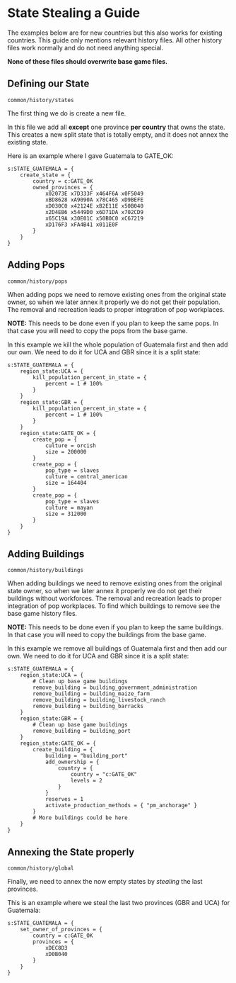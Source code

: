 # State Stealing a Guide

The examples below are for new countries but this also works for existing countries.
This guide only mentions relevant history files.
All other history files work normally and do not need anything special.

**None of these files should overwrite base game files.**

## Defining our State
`common/history/states`

The first thing we do is create a new file.

In this file we add all **except** one province **per country** that owns the state.
This creates a new split state that is totally empty, and it does not annex the existing state.

Here is an example where I gave Guatemala to GATE_OK:
```
s:STATE_GUATEMALA = {
    create_state = {
        country = c:GATE_OK
        owned_provinces = {
            x02073E x7D333F x464F6A x0F5049
            xBD8628 xA9090A x78C465 xD9BEFE
            xD030C0 x42124E xB2E11E x50B040
            x2D4EB6 x5449D0 x6D71DA x702CD9
            x65C19A x30E01C x50B0C0 xC67219
            xD176F3 xFA4B41 x011E0F
        }
    }
}
```

## Adding Pops
`common/history/pops`

When adding pops we need to remove existing ones from the original state owner,
so when we later annex it properly we do not get their population.
The removal and recreation leads to proper integration of pop workplaces.

**NOTE:** This needs to be done even if you plan to keep the same pops.
In that case you will need to copy the pops from the base game.

In this example we kill the whole population of Guatemala first and then add our own.
We need to do it for UCA and GBR since it is a split state:
```
s:STATE_GUATEMALA = {
    region_state:UCA = {
        kill_population_percent_in_state = {
            percent = 1 # 100%
        }
    }
    region_state:GBR = {
        kill_population_percent_in_state = {
            percent = 1 # 100%
        }
    }
    region_state:GATE_OK = {
        create_pop = {
            culture = orcish
            size = 200000
        }
        create_pop = {
            pop_type = slaves
            culture = central_american
            size = 164404
        }
        create_pop = {
            pop_type = slaves
            culture = mayan
            size = 312000
        }
    }
}
```

## Adding Buildings
`common/history/buildings`

When adding buildings we need to remove existing ones from the original state owner,
so when we later annex it properly we do not get their buildings without workforces.
The removal and recreation leads to proper integration of pop workplaces.
To find which buildings to remove see the base game history files.

**NOTE:** This needs to be done even if you plan to keep the same buildings.
In that case you will need to copy the buildings from the base game.

In this example we remove all buildings of Guatemala first and then add our own.
We need to do it for UCA and GBR since it is a split state:
```
s:STATE_GUATEMALA = {
    region_state:UCA = {
        # Clean up base game buildings
        remove_building = building_government_administration
        remove_building = building_maize_farm
        remove_building = building_livestock_ranch
        remove_building = building_barracks
    }
    region_state:GBR = {
        # Clean up base game buildings
        remove_building = building_port
    }
    region_state:GATE_OK = {
        create_building = {
            building = "building_port"
            add_ownership = {
                country = {
                    country = "c:GATE_OK"
                    levels = 2
                }
            }
            reserves = 1
            activate_production_methods = { "pm_anchorage" }
        }
        # More buildings could be here
    }
}
```

## Annexing the State properly
`common/history/global`

Finally, we need to annex the now empty states by _stealing_ the last provinces.

This is an example where we steal the last two provinces (GBR and UCA) for Guatemala:
```
s:STATE_GUATEMALA = {
    set_owner_of_provinces = {
        country = c:GATE_OK
        provinces = {
            xDEC8D3
            xD0B040
        }
    }
}
```